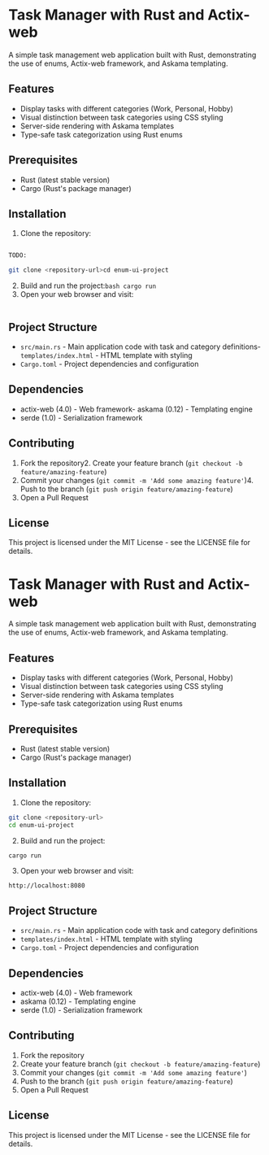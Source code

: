 # Task Manager with Rust and Actix-web

A simple task management web application built with Rust,
demonstrating the use of enums, Actix-web framework,
and Askama templating.

## Features

- Display tasks with different categories (Work, Personal, Hobby)
- Visual distinction between task categories using CSS styling
- Server-side rendering with Askama templates
- Type-safe task categorization using Rust enums

## Prerequisites

- Rust (latest stable version)
- Cargo (Rust's package manager)

## Installation

1. Clone the repository:

```bash

TODO:

git clone <repository-url>cd enum-ui-project
```

2. Build and run the project:`bash
cargo run`
3. Open your web browser and visit:

```http://localhost:8080

```

## Project Structure

- `src/main.rs` - Main application code with task and category definitions- `templates/index.html` - HTML template with styling
- `Cargo.toml` - Project dependencies and configuration

## Dependencies

- actix-web (4.0) - Web framework- askama (0.12) - Templating engine
- serde (1.0) - Serialization framework

## Contributing

1. Fork the repository2. Create your feature branch (`git checkout -b feature/amazing-feature`)
2. Commit your changes (`git commit -m 'Add some amazing feature'`)4. Push to the branch (`git push origin feature/amazing-feature`)
3. Open a Pull Request

## License

This project is licensed under the MIT License - see the LICENSE file for details.

# Task Manager with Rust and Actix-web

A simple task management web application built with Rust, demonstrating the use of enums, Actix-web framework, and Askama templating.

## Features

- Display tasks with different categories (Work, Personal, Hobby)
- Visual distinction between task categories using CSS styling
- Server-side rendering with Askama templates
- Type-safe task categorization using Rust enums

## Prerequisites

- Rust (latest stable version)
- Cargo (Rust's package manager)

## Installation

1. Clone the repository:

```bash
git clone <repository-url>
cd enum-ui-project
```

2. Build and run the project:

```bash
cargo run
```

3. Open your web browser and visit:

```
http://localhost:8080
```

## Project Structure

- `src/main.rs` - Main application code with task and category definitions
- `templates/index.html` - HTML template with styling
- `Cargo.toml` - Project dependencies and configuration

## Dependencies

- actix-web (4.0) - Web framework
- askama (0.12) - Templating engine
- serde (1.0) - Serialization framework

## Contributing

1. Fork the repository
2. Create your feature branch (`git checkout -b feature/amazing-feature`)
3. Commit your changes (`git commit -m 'Add some amazing feature'`)
4. Push to the branch (`git push origin feature/amazing-feature`)
5. Open a Pull Request

## License

This project is licensed under the MIT License - see the LICENSE file for details.
